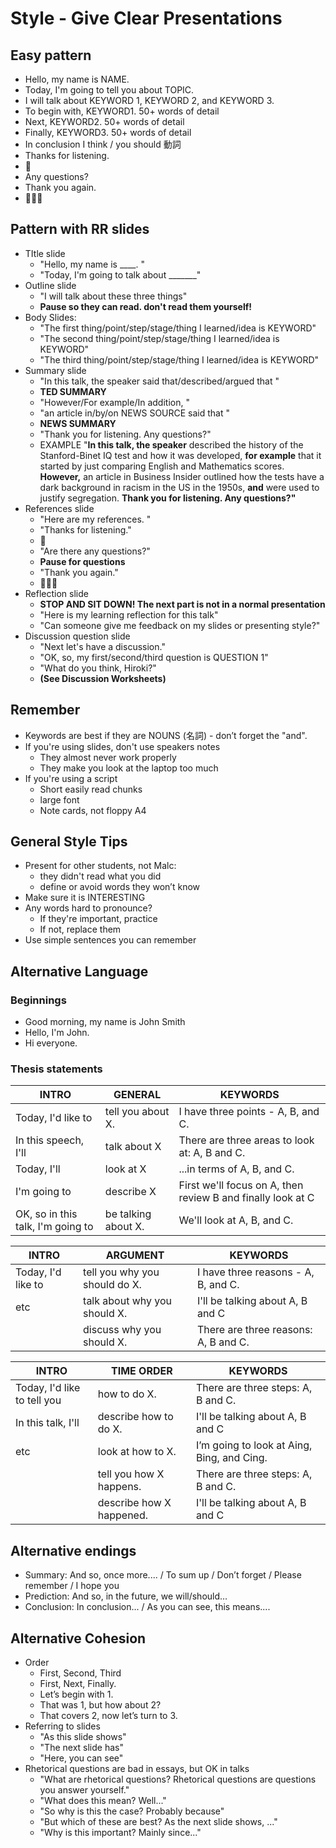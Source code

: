 # Style - Give Clear Presentations


## Easy pattern
* Hello, my name is NAME.
* Today, I'm going to tell you about TOPIC.
* I will talk about KEYWORD 1, KEYWORD 2, and KEYWORD 3.
* To begin with, KEYWORD1. 50+ words of detail
* Next, KEYWORD2. 50+ words of detail
* Finally, KEYWORD3. 50+ words of detail
* In conclusion I think / you should 動詞
* Thanks for listening. 
* 👏 
* Any questions? 
* Thank you again. 
* 👏👏👏


## Pattern with RR slides
* TItle slide
    * "Hello, my name is ____. "
    * "Today, I'm going to talk about _______"
* Outline slide
    * "I will talk about these three things"
    * **Pause so they can read. don't read them yourself!**
* Body Slides: 
    * "The first thing/point/step/stage/thing I learned/idea is KEYWORD"
    * "The second thing/point/step/stage/thing I learned/idea is KEYWORD"
    * "The third thing/point/step/stage/thing I learned/idea is KEYWORD"
* Summary slide
    * "In this talk, the speaker said that/described/argued that "
    * **TED SUMMARY**
    * "However/For example/In addition, "
    * "an article in/by/on NEWS SOURCE said that "
    * **NEWS SUMMARY** 
    * "Thank you for listening. Any questions?"
    * EXAMPLE "**In this talk, the speaker** described the history of the Stanford-Binet IQ test and how it was developed, **for example** that it started  by just comparing English and Mathematics scores. **However,**  an article in Business Insider  outlined how the tests have a dark background in racism in the US in the 1950s,  **and** were used to justify segregation. **Thank you for listening. Any questions?"**
* References slide
    * "Here are my references. "
    * "Thanks for listening." 
    * 👏 
    * "Are there any questions?"
    * **Pause for questions**
    * "Thank you again." 
    * 👏👏👏
* Reflection slide
    * **STOP AND SIT DOWN! The next part is not in a normal presentation**
    * "Here is my learning reflection for this talk"
    * "Can someone give me feedback on my slides or presenting style?"
* Discussion question slide
    * "Next let's have a discussion."
    * "OK, so, my first/second/third question is QUESTION 1"
    * "What do you think, Hiroki?"
    * **(See Discussion Worksheets)**

 
## Remember
* Keywords are best if they are NOUNS (名詞) - don’t forget the "and".
* If you're using slides, don't use speakers notes
    * They almost never work properly
    * They make you look at the laptop too much 
* If you're using a script
    * Short easily read chunks
    * large font
    * Note cards, not floppy A4

## General Style Tips
* Present for other students, not Malc:
    * they didn't read what you did
    * define or avoid words they won’t know
* Make sure it is INTERESTING
* Any words hard to pronounce? 
    * If they're important, practice 
    * If not, replace them
* Use simple sentences you can remember

## Alternative Language

### Beginnings
* Good morning, my name is John Smith
* Hello, I'm John.
* Hi everyone.

### Thesis statements
|INTRO                    |GENERAL                        |KEYWORDS
|---                     |---                    |---         
|Today, I'd like to      |tell you about X.      |I have three points - A, B, and C.
|In this speech, I'll    |talk about X           |There are three areas to look at: A, B and C.
|Today, I'll             |look at X              |...in terms of A, B, and C.
|I'm going to            |describe X             |First we'll focus on A, then review B and finally look at C
|OK, so in this talk, I'm going to |be talking about X. |We'll look at A, B, and C.

|INTRO                  |ARGUMENT                        |KEYWORDS
|---                    |---                               |---    
|Today, I'd like to     |tell you why you should do X.   |I have three reasons - A, B, and C.
|etc                    |talk about why you should X.    |I'll be talking about A, B and C
|                       |discuss why you should X.   |There are three reasons: A, B and C.

|INTRO                      |TIME ORDER                |KEYWORDS
|---                        |---                     |---    
|Today, I'd like to tell you |how to do X.          |There are three steps: A, B and C.
|In this talk, I'll      |describe how to do X.     |I'll be talking about A, B and C
|etc                      |look at how to X.        |I’m going to look at Aing, Bing, and Cing.
|                         |tell you how X happens.  |There are three steps: A, B and C.
|                         |describe how X happened.  |I'll be talking about A, B and C


## Alternative endings
* Summary: And so, once more.... / To sum up / Don’t forget / Please remember / I hope you
* Prediction: And so, in the future, we will/should...
* Conclusion: In conclusion... / As you can see, this means....

## Alternative Cohesion
* Order
    * First, Second, Third
    * First, Next, Finally.
    * Let’s begin with 1.
    * That was 1, but how about 2?
    * That covers 2, now let’s turn to 3.
* Referring to slides
    * "As this slide shows"
    * "The next slide has"
    * "Here, you can see"
* Rhetorical questions are bad in essays, but OK in talks 
    * "What are rhetorical questions? Rhetorical questions are questions you answer yourself."
    * "What does this mean? Well..."
    * "So why is this the case? Probably because"
    * "But which of these are best? As the next slide shows, ..."
    * "Why is this important? Mainly since..."